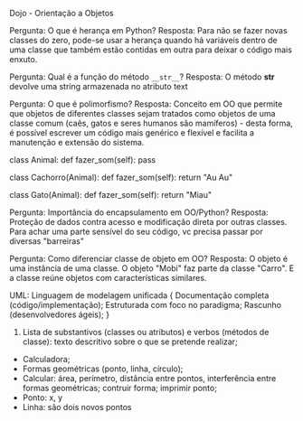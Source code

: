 Dojo - Orientação a Objetos

Pergunta: O que é herança em Python?
Resposta: Para não se fazer novas classes do zero, pode-se usar a herança quando há variáveis dentro de uma classe que também estão contidas em outra para deixar o código mais enxuto.

Pergunta: Qual é a função do método `__str__`?
Resposta: O método __str__ devolve uma string armazenada no atributo text

Pergunta: O que é polimorfismo?
Resposta: Conceito em OO que permite que objetos de diferentes classes sejam tratados como objetos de uma classe comum (caẽs, gatos e seres humanos são mamíferos) - desta forma, é possível escrever um código mais genérico e flexível e facilita a manutenção e extensão do sistema.

class Animal:
  def fazer_som(self):
    pass

class Cachorro(Animal):
  def fazer_som(self):
    return "Au Au"

class Gato(Animal):
  def fazer_som(self):
    return "Miau"

Pergunta: Importância do encapsulamento em OO/Python?
Resposta: Proteção de dados contra acesso e modificação direta por outras classes. Para achar uma parte sensível do seu código, vc precisa passar por diversas "barreiras"

Pergunta: Como diferenciar classe de objeto em OO?
Resposta: O objeto é uma instância de uma classe. O objeto "Mobi" faz parte da classe "Carro". E a classe reúne objetos com características similares.

UML: Linguagem de modelagem unificada {
  Documentação completa (código/implementação);
  Estruturada com foco no paradigma;
  Rascunho (desenvolvedores ágeis);
}

1. Lista de substantivos (classes ou atributos) e verbos (métodos de classe): texto descritivo sobre o que se pretende realizar;
- Calculadora;
- Formas geométricas (ponto, linha, círculo);
- Calcular: área, perímetro, distância entre pontos, interferência entre formas geométricas; contruir forma; imprimir ponto;
- Ponto: x, y
- Linha: são dois novos pontos
